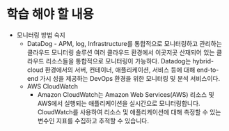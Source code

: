 # 학습 해야 할 내용

- 모니터링 방법 숙지
  - DataDog - APM, log, Infrastructure를 통합적으로 모니터링하고 관리하는 클라우드 모니터링 솔루션
    여러 클라우드 환경에서 이곳저곳 산재되어 있는 클라우드 리소스들을 통합적으로 모니터링이 가능하다.
    Datadog는 hybrid-cloud 환경에서의 서버, 컨테이너, 애플리케이션, 서비스 등에 대해 end-to-end 가시 성을 제공하는 DevOps 환경을 위한 모니터링 및 분석 서비스이다.
  - AWS CloudWatch
    - Amazon CloudWatch는 Amazon Web Services(AWS) 리소스 및 AWS에서 실행되는 애플리케이션을 실시간으로 모니터링합니다. CloudWatch를 사용하여 리소스 및 애플리케이션에 대해 측정할 수 있는 변수인 지표를 수집하고 추적할 수 있습니다.
